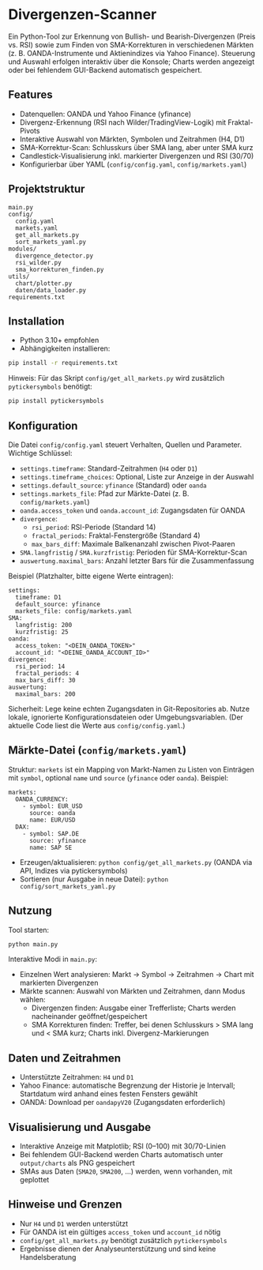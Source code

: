 # Divergenzen-Scanner

Ein Python-Tool zur Erkennung von Bullish- und Bearish-Divergenzen (Preis vs. RSI) sowie zum Finden von SMA-Korrekturen in verschiedenen Märkten (z. B. OANDA-Instrumente und Aktienindizes via Yahoo Finance). Steuerung und Auswahl erfolgen interaktiv über die Konsole; Charts werden angezeigt oder bei fehlendem GUI-Backend automatisch gespeichert.

## Features

- Datenquellen: OANDA und Yahoo Finance (yfinance)
- Divergenz-Erkennung (RSI nach Wilder/TradingView-Logik) mit Fraktal-Pivots
- Interaktive Auswahl von Märkten, Symbolen und Zeitrahmen (H4, D1)
- SMA-Korrektur-Scan: Schlusskurs über SMA lang, aber unter SMA kurz
- Candlestick-Visualisierung inkl. markierter Divergenzen und RSI (30/70)
- Konfigurierbar über YAML (`config/config.yaml`, `config/markets.yaml`)

## Projektstruktur

```
main.py
config/
  config.yaml
  markets.yaml
  get_all_markets.py
  sort_markets_yaml.py
modules/
  divergence_detector.py
  rsi_wilder.py
  sma_korrekturen_finden.py
utils/
  chart/plotter.py
  daten/data_loader.py
requirements.txt
```

## Installation

- Python 3.10+ empfohlen
- Abhängigkeiten installieren:

```bash
pip install -r requirements.txt
```

Hinweis: Für das Skript `config/get_all_markets.py` wird zusätzlich `pytickersymbols` benötigt:

```bash
pip install pytickersymbols
```

## Konfiguration

Die Datei `config/config.yaml` steuert Verhalten, Quellen und Parameter. Wichtige Schlüssel:

- `settings.timeframe`: Standard-Zeitrahmen (`H4` oder `D1`)
- `settings.timeframe_choices`: Optional, Liste zur Anzeige in der Auswahl
- `settings.default_source`: `yfinance` (Standard) oder `oanda`
- `settings.markets_file`: Pfad zur Märkte-Datei (z. B. `config/markets.yaml`)
- `oanda.access_token` und `oanda.account_id`: Zugangsdaten für OANDA
- `divergence`:
  - `rsi_period`: RSI-Periode (Standard 14)
  - `fractal_periods`: Fraktal-Fenstergröße (Standard 4)
  - `max_bars_diff`: Maximale Balkenanzahl zwischen Pivot-Paaren
- `SMA.langfristig` / `SMA.kurzfristig`: Perioden für SMA-Korrektur-Scan
- `auswertung.maximal_bars`: Anzahl letzter Bars für die Zusammenfassung

Beispiel (Platzhalter, bitte eigene Werte eintragen):

```
settings:
  timeframe: D1
  default_source: yfinance
  markets_file: config/markets.yaml
SMA:
  langfristig: 200
  kurzfristig: 25
oanda:
  access_token: "<DEIN_OANDA_TOKEN>"
  account_id: "<DEINE_OANDA_ACCOUNT_ID>"
divergence:
  rsi_period: 14
  fractal_periods: 4
  max_bars_diff: 30
auswertung:
  maximal_bars: 200
```

Sicherheit: Lege keine echten Zugangsdaten in Git-Repositories ab. Nutze lokale, ignorierte Konfigurationsdateien oder Umgebungsvariablen. (Der aktuelle Code liest die Werte aus `config/config.yaml`.)

## Märkte-Datei (`config/markets.yaml`)

Struktur: `markets` ist ein Mapping von Markt-Namen zu Listen von Einträgen mit `symbol`, optional `name` und `source` (`yfinance` oder `oanda`). Beispiel:

```
markets:
  OANDA_CURRENCY:
    - symbol: EUR_USD
      source: oanda
      name: EUR/USD
  DAX:
    - symbol: SAP.DE
      source: yfinance
      name: SAP SE
```

- Erzeugen/aktualisieren: `python config/get_all_markets.py` (OANDA via API, Indizes via pytickersymbols)
- Sortieren (nur Ausgabe in neue Datei): `python config/sort_markets_yaml.py`

## Nutzung

Tool starten:

```bash
python main.py
```

Interaktive Modi in `main.py`:

- Einzelnen Wert analysieren: Markt → Symbol → Zeitrahmen → Chart mit markierten Divergenzen
- Märkte scannen: Auswahl von Märkten und Zeitrahmen, dann Modus wählen:
  - Divergenzen finden: Ausgabe einer Trefferliste; Charts werden nacheinander geöffnet/gespeichert
  - SMA Korrekturen finden: Treffer, bei denen Schlusskurs > SMA lang und < SMA kurz; Charts inkl. Divergenz-Markierungen

## Daten und Zeitrahmen

- Unterstützte Zeitrahmen: `H4` und `D1`
- Yahoo Finance: automatische Begrenzung der Historie je Intervall; Startdatum wird anhand eines festen Fensters gewählt
- OANDA: Download per `oandapyV20` (Zugangsdaten erforderlich)

## Visualisierung und Ausgabe

- Interaktive Anzeige mit Matplotlib; RSI (0–100) mit 30/70-Linien
- Bei fehlendem GUI-Backend werden Charts automatisch unter `output/charts` als PNG gespeichert
- SMAs aus Daten (`SMA20`, `SMA200`, ...) werden, wenn vorhanden, mit geplottet

## Hinweise und Grenzen

- Nur `H4` und `D1` werden unterstützt
- Für OANDA ist ein gültiges `access_token` und `account_id` nötig
- `config/get_all_markets.py` benötigt zusätzlich `pytickersymbols`
- Ergebnisse dienen der Analyseunterstützung und sind keine Handelsberatung

